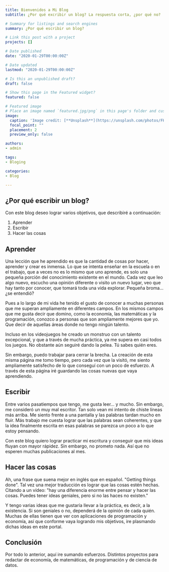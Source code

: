 ```yaml
---
title: Bienvenidos a Mi Blog
subtitle: ¿Por qué excribir un blog? La respuesta corta, ¿por qué no?

# Summary for listings and search engines
summary: ¿Por qué escribir un blog?

# Link this post with a project
projects: []

# Date published
date: "2020-01-29T00:00:00Z"

# Date updated
lastmod: "2020-01-29T00:00:00Z"

# Is this an unpublished draft?
draft: false

# Show this page in the Featured widget?
featured: false

# Featured image
# Place an image named `featured.jpg/png` in this page's folder and customize its options here.
image:
  caption: 'Image credit: [**Unsplash**](https://unsplash.com/photos/FHnnjk1Yj7Y)'
  focal_point: ""
  placement: 2
  preview_only: false

authors:
- admin

tags:
- Bloging

categories:
- Blog

---
```


## ¿Por qué escribir un blog?

Con este blog deseo lograr varios objetivos, que describiré a continuación:
1. Aprender
2. Escribir
3. Hacer las cosas

## Aprender

Una lección que he aprendido es que la cantidad de cosas por hacer, aprender y crear es inmensa. Lo que se intenta enseñar en la escuela o en el trabajo, que a veces no es lo mismo que uno aprende, es solo una pequeña porción del conocimiento existente en el mundo.  Cada vez que leo algo nuevo, escucho una opinión diferente o visito un nuevo lugar, veo que hay tanto por conocer, que tomará toda una vida explorar. Pequeña broma... ¿se entendió?

Pues a lo largo de mi vida he tenido el gusto de conocer a muchas personas que me superan ampliamente en diferentes campos. En los mismos campos que me gusta decir que domino, como la economía, las matemáticas y la programación, conozco a personas que son ampliamente mejores que yo. Que decir de aquellas áreas donde no tengo ningún talento.

Incluso en los videojuegos he creado un monstruo con un talento excepcional, y que a través de mucha práctica, ya me supera en casi todos los juegos. No obstante aún seguiré dando la pelea. Tú sabes quién eres.

Sin embargo, puedo trabajar para cerrar la brecha. La creación de esta misma página me tomo tiempo, pero cada vez que la visitó, me siento ampliamente satisfecho de lo que conseguí con un poco de esfuerzo. A través de esta página iré guardando las cosas nuevas que vaya aprendiendo.

## Escribir

Entre varios pasatiempos que tengo, me gusta leer... y mucho. Sin embargo, me consideró un muy mal escritor. Tan solo vean mi intento de chiste líneas más arriba. Me siento frente a una pantalla y las palabras tardan mucho en fluir. Más trabajo me cuesta lograr que las palabras sean coherentes, y que la idea finalmente escrita en esas palabras se parezca un poco a lo que estoy pensando.

Con este blog quiero lograr practicar mi escritura y conseguir que mis ideas fluyan con mayor rápidez. Sin embargo, no prometo nada. Así que no esperen muchas publicaciones al mes.

## Hacer las cosas

Ah, una frase que suena mejor en inglés que en español. "Getting things done". Tal vez una mejor traducción es lograr que las cosas estén hechas. Citando a un vídeo: "hay una diferencia enorme entre pensar y hacer las cosas. Puedes tener ideas geniales, pero si no las haces no existen."

Y tengo varias ideas que me gustaría llevar a la práctica, es decir, a la existencia. Si son geniales o no, dependerá de la opinión de cada quién. Muchas de ellas tienen que ver con aplicaciones de programación y economía, así que conforme vaya logrando mis objetivos, ire plasmando dichas ideas en este portal.

## Conclusión 

Por todo lo anterior, aquí ire sumando esfuerzos. Distintos proyectos para redactar de economía, de matemáticas, de programación y de ciencia de datos.